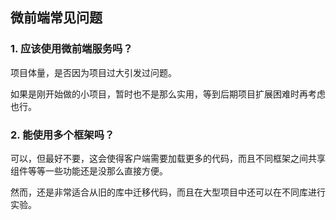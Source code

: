 ## 微前端常见问题

### 1. 应该使用微前端服务吗？

项目体量，是否因为项目过大引发过问题。

如果是刚开始做的小项目，暂时也不是那么实用，等到后期项目扩展困难时再考虑也行。

### 2. 能使用多个框架吗？

可以，但最好不要，这会使得客户端需要加载更多的代码，而且不同框架之间共享组件等等一些功能还是没那么直接方便。

然而，还是非常适合从旧的库中迁移代码，而且在大型项目中还可以在不同库进行实验。